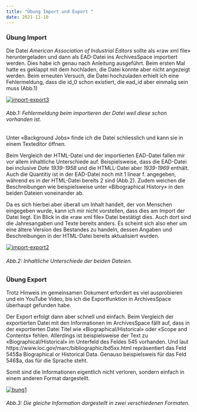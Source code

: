```yaml
---
title: "Übung Import und Export "
date: 2021-11-10
---
```

<h3> Übung Import</h3>
<p>Die Datei <i>American Association of Industrial Editors</i> sollte als «raw xml file» heruntergeladen und dann als EAD-Datei ins ArchivesSpace importiert werden. Dies habe ich genau nach Anleitung ausgeführt. Beim ersten Mal hatte es geklappt mit dem hochladen, die Datei konnte aber nicht angezeigt werden. Beim erneuten Versuch, die Datei hochzuladen erhielt ich eine Fehlermeldung, dass die id_0 schon existiert, die ead_id aber einmalig sein muss (Abb.1) </p>
<a href="https://ibb.co/DM5SYkM"><img src="https://i.ibb.co/t28Wzc2/import-export3.png" alt="import-export3" border="0"></a>
<h6><i>Abb.1: Fehlermeldung beim importieren der Datei weil diese schon vorhanden ist. </i></h6>

<p> Unter «Background Jobs» finde ich die Datei schliesslich und kann sie in einem Texteditor öffnen. </p>
<p> Beim Vergleich der HTML-Datei und der importierten EAD-Datei fallen mir vor allem inhaltliche Unterschiede auf. Beispielsweise, dass die EAD-Datei bei inclusive <i>Date 1939-1958</i> und die HTMLL-Datei aber <i>1939-1969</i> enthält. Auch die Quantitiy ist in der EAD-Datei noch mit 1 linear f. angegeben, während es in der HTML-Datei bereits 2 sind (Abb.2). Zudem weichen die Beschreibungen wie beispielsweise unter «Bibographical History» in den beiden Dateien voneinander ab. </p>
<p>Da es sich hierbei aber überall um Inhalt handelt, der von Menschen eingegeben wurde, kann ich mir nicht vorstellen, dass dies am Import der Datei liegt. Ein Blick in die «raw xml file» Datei bestätigt dies. Auch dort sind die Jahresangaben und Texte bereits anders. Es scheint sich also eher um eine ältere Version des Bestandes zu handeln, dessen Angaben und Beschreibungen in der HTML-Datei bereits aktualisiert wurden. </p>
<a href="https://ibb.co/RYwkG4F"><img src="https://i.ibb.co/NtBdgnv/import-export2.png" alt="import-export2" border="0"></a>
<h6><i>Abb.2: Inhaltliche Unterschiede der beiden Dateien. </i></h6>

<h3> Übung Export</h3>
<p>Trotz Hinweis im gemeinsamen Dokument erfordert es viel ausprobieren und ein YouTube Video, bis ich die Exportfunktion in ArchivesSpace überhaupt gefunden habe.</p>
<p>Der Export erfolgt dann aber schnell und einfach. Beim Vergleich der exportierten Datei mit den Informationen im ArchivesSpace fällt auf, dass in der exportierten Datei Titel wie «Biographical/Historical» oder «Scope and Contents» fehlen. Allerdings ist beispielsweise der Text zu «Biographical/Historical» im Unterfeld des Feldes 545 vorhanden. Und laut https://www.loc.gov/marc/bibliographic/bd5xx.html repräsentiert das Feld 545$a Biographical or Historical Data. Genauso beispielsweis für das Feld 546$a, das für die Sprache steht. </p>
<p>Somit sind die Informationen eigentlich nicht verloren, sondern einfach in einem anderen Format dargestellt.</p>

<a href="https://ibb.co/JnvpMrK"><img src="https://i.ibb.co/H7tPkGV/bung1.png" alt="bung1" border="0"></a>
<h6><i>Abb.3: Die gleiche Information dargestellt in zwei verschiedenen Formaten. </i></h6>



